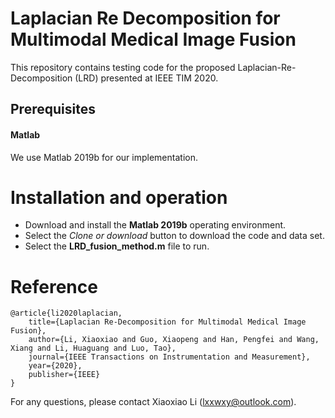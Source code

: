 # Laplacian Re Decomposition for Multimodal Medical Image Fusion
This repository contains testing code for the proposed Laplacian-Re-Decomposition (LRD) presented at IEEE TIM 2020.


## Prerequisites
#### Matlab
We use Matlab 2019b for our implementation.


# Installation and operation

* Download and install the **Matlab 2019b** operating environment.
* Select the *Clone or download* button to download the code and data set.
* Select the **LRD_fusion_method.m** file to run.

# Reference

    @article{li2020laplacian,
        title={Laplacian Re-Decomposition for Multimodal Medical Image Fusion},
        author={Li, Xiaoxiao and Guo, Xiaopeng and Han, Pengfei and Wang, Xiang and Li, Huaguang and Luo, Tao},
        journal={IEEE Transactions on Instrumentation and Measurement},
        year={2020},
        publisher={IEEE}
    }
    
    
    
    
For any questions, please contact Xiaoxiao Li (lxxwxy@outlook.com).


